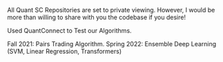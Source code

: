 All Quant SC Repositories are set to private viewing. However, I would be more than willing to share with you the codebase if you desire!

Used QuantConnect to Test our Algorithms.

Fall 2021: Pairs Trading Algorithm.
Spring 2022: Ensemble Deep Learning (SVM, Linear Regression, Transformers)
